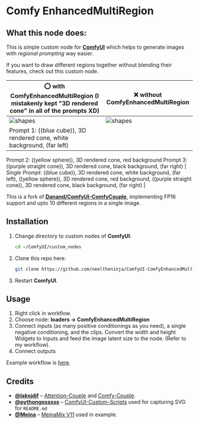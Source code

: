 # Comfy EnhancedMultiRegion

## What this node does: 

This is simple custom node for [**ComfyUI**](https://github.com/comfyanonymous/ComfyUI) which helps to generate images with _regional prompting_ way easier.

If you want to draw different regions together without blending their features, check out this custom node.

| ⭕ with ComfyEnhancedMultiRegion (I mistakenly kept "3D rendered cone" in all of the prompts XD)| ❌ without ComfyEnhancedMultiRegion |
| --- | --- |
| ![shapes](docs/images/ComfyUI_postColor_00295_.png) | ![shapes](docs/images/ComfyUI_postColor_00296_.png) |
| Prompt 1: ((blue cube)), 3D rendered cone,  white background, (far left)
Prompt 2: ((yellow sphere)), 3D rendered cone,  red background 
Prompt 3: ((purple straight cone)), 3D rendered cone, black background, (far right) | _Single Prompt_: ((blue cube)), 3D rendered cone,  white background, (far left), ((yellow sphere)), 3D rendered cone,  red background, ((purple straight cone)), 3D rendered cone, black background, (far right) |

This is a fork of [**Danand/ComfyUI-ComfyCouple**](https://github.com/Danand/ComfyUI-ComfyCouple), implementing FP16 support and upto 10 different regions in a single image.

## Installation

1. Change directory to custom nodes of **ComfyUI**:

   ```bash
   cd ~/ComfyUI/custom_nodes
   ```

2. Clone this repo here:

   ```bash
   git clone https://github.com/neeltheninja/ComfyUI-ComfyEnhancedMultiRegion.git
   ```

3. Restart **ComfyUI**.

## Usage

1. Right click in workflow.
2. Choose node: **loaders → ComfyEnhancedMultiRegion**
3. Connect inputs (as many positive conditionings as you need), a single negative conditioning, and the clips. Convert the width and height Widgets to Inputs and feed the image latent size to the node. (Refer to my workflow).
4. Connect outputs

Example workflow is [here](workflows/MultiRegionalWorkflow.json).


## Credits

- [**@laksjdjf**](https://github.com/laksjdjf) – [Attention-Couple](https://github.com/laksjdjf/attention-couple-ComfyUI) and [Comfy-Couple](https://github.com/Danand/ComfyUI-ComfyCouple).
- [**@pythongosssss**](https://github.com/pythongosssss) – [ComfyUI-Custom-Scripts](https://github.com/pythongosssss/ComfyUI-Custom-Scripts) used for capturing SVG for `README.md`
- [**@Meina**](https://civitai.com/user/Meina) – [MeinaMix V11](https://civitai.com/models/7240/meinamix) used in example.
